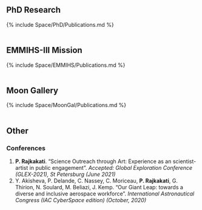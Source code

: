 <div>
	<h2> PhD Research </h2>
    {% include Space/PhD/Publications.md %}
</div>
<div> <br>
	<h2> EMMIHS-III Mission </h2>
    {% include Space/EMMIHS/Publications.md %}
</div>
<div> <br>
	<h2> Moon Gallery </h2>
    {% include Space/MoonGal/Publications.md %}
</div>
<div> <br>
	<h2> Other </h2>
	<h3> Conferences </h3>
	<ol>
		<li>
			<b>P. Rajkakati</b>. 
			“Science Outreach through Art: Experience as an scientist-artist in public engagement”.
			<i> Accepted: Global Exploration Conference (GLEX-2021), St Petersburg (June 2021) </i>			
		</li>
		<li>
			Y. Akisheva, P. Delande, C. Nassey, C. Moriceau, <b>P. Rajkakati</b>, G. Thirion, N. Soulard, M. Beliazi, J. Kemp. 
			“Our Giant Leap: towards a diverse and inclusive aerospace workforce”.
			<i> International Astronautical Congress (IAC CyberSpace edition) (October, 2020) </i>			
		</li>
	</ol>
</div>